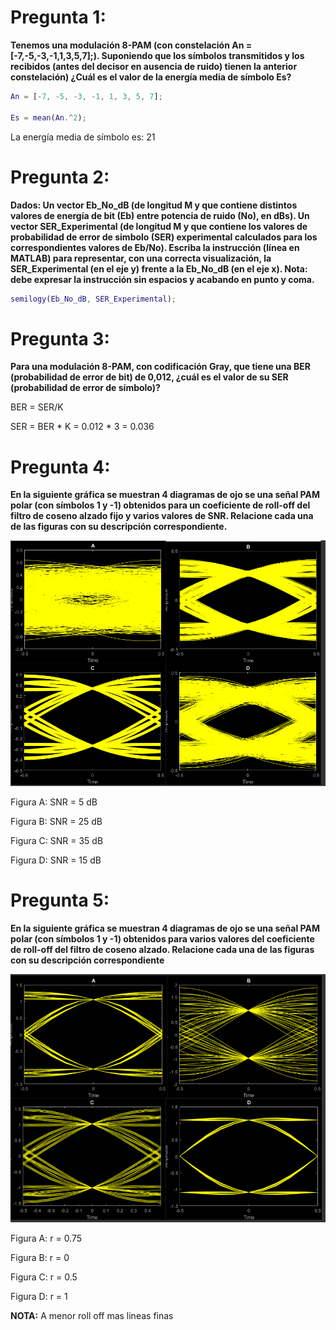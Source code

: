 # Pregunta 1:

**Tenemos una modulación 8-PAM (con constelación An = [-7,-5,-3,-1,1,3,5,7];). Suponiendo que los símbolos transmitidos y los recibidos (antes del decisor en ausencia de ruido) tienen la anterior constelación)
¿Cuál es el valor de la energía media de símbolo Es?**

```Matlab
An = [-7, -5, -3, -1, 1, 3, 5, 7];

Es = mean(An.^2);
```

La energía media de símbolo es: 21

# Pregunta 2:

**Dados:
Un vector Eb_No_dB (de longitud M y que contiene distintos valores de energía de bit (Eb) entre potencia de ruido (No), en dBs).
Un vector SER_Experimental (de longitud M y que contiene los valores de probabilidad de error de simbolo (SER) experimental calculados para los correspondientes valores de Eb/No).
Escriba la instrucción (línea en MATLAB) para representar, con una correcta visualización, la SER_Experimental (en el eje y) frente a la Eb_No_dB (en el eje x).
Nota: debe expresar la instrucción sin espacios y acabando en punto y coma.**

```Matlab
semilogy(Eb_No_dB, SER_Experimental);
```

# Pregunta 3:

**Para una modulación 8-PAM, con codificación Gray, que tiene una BER (probabilidad de error de bit) de 0,012, ¿cuál es el valor de su SER (probabilidad de error de símbolo)?**

BER = SER/K

SER = BER * K = 0.012 * 3 = 0.036

# Pregunta 4:

**En la siguiente gráfica se muestran 4 diagramas de ojo se una señal PAM polar (con símbolos 1 y -1) obtenidos para un coeficiente de roll-off del filtro de coseno alzado fijo 
y varios valores de SNR. Relacione cada una de las figuras con su descripción correspondiente.**

![](https://github.com/aperona2018/TC_Practicas/blob/main/parcial3_4.png)

Figura A: SNR = 5 dB

Figura B: SNR = 25 dB

Figura C: SNR = 35 dB

Figura D: SNR = 15 dB

# Pregunta 5:

**En la siguiente gráfica se muestran 4 diagramas de ojo se una señal PAM polar (con símbolos 1 y -1) obtenidos para varios valores del coeficiente de roll-off del filtro de coseno alzado. 
Relacione cada una de las figuras con su descripción correspondiente**

![](https://github.com/aperona2018/TC_Practicas/blob/main/parcial3_5.png)

Figura A: r = 0.75

Figura B: r = 0

Figura C: r = 0.5

Figura D: r = 1

**NOTA:** A menor roll off mas lineas finas
